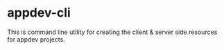 appdev-cli
==========

This is command line utility for creating the client &amp; server side resources for appdev projects.
